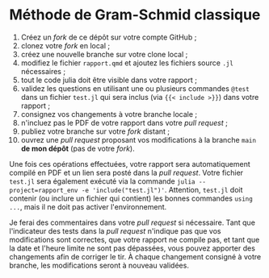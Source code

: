 # Méthode de Gram-Schmid classique

1. Créez un *fork* de ce dépôt sur votre compte GitHub ;
2. clonez votre *fork* en local ;
3. créez une nouvelle branche sur votre clone local ;
4. modifiez le fichier `rapport.qmd` et ajoutez les fichiers source `.jl` nécessaires ;
5. tout le code julia doit être visible dans votre rapport ;
6. validez les questions en utilisant une ou plusieurs commandes `@test` dans un fichier `test.jl` qui sera inclus (via `{{< include >}}`) dans votre rapport ;
7. consignez vos changements à votre branche locale ;
8. n'incluez pas le PDF de votre rapport dans votre *pull request* ;
9. publiez votre branche sur votre *fork* distant ;
10. ouvrez une *pull request* proposant vos modifications à la branche `main` **de mon dépôt** (pas de votre *fork*).

Une fois ces opérations effectuées, votre rapport sera automatiquement compilé en PDF et un lien sera posté dans la *pull request*.
Votre fichier `test.jl` sera également exécuté via la commande `julia --project=rapport_env -e 'include("test.jl")'`.
Attention, `test.jl` doit contenir (ou inclure un fichier qui contient) les bonnes commandes `using ...`, mais il ne doit pas activer l'environnement.

Je ferai des commentaires dans votre *pull request* si nécessaire.
Tant que l'indicateur des tests dans la *pull request* n'indique pas que vos modifications sont correctes, que votre rapport ne compile pas, et tant que la date et l'heure limite ne sont pas dépassées, vous pouvez apporter des changements afin de corriger le tir.
À chaque changement consigné à votre branche, les modifications seront à nouveau validées.
